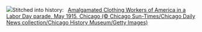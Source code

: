 ![](https://www.bing.com/th?id=OHR.LaborDayChicago_EN-US3947410593_UHD.jpg&w=1000)Stitched into history:&nbsp;&ensp;[Amalgamated Clothing Workers of America in a Labor Day parade, May 1915, Chicago (© Chicago Sun-Times/Chicago Daily News collection/Chicago History Museum/Getty Images)](https://www.bing.com/th?id=OHR.LaborDayChicago_EN-US3947410593_UHD.jpg)
<br><br/>

